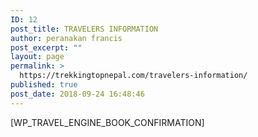 ```yaml
---
ID: 12
post_title: TRAVELERS INFORMATION
author: peranakan francis
post_excerpt: ""
layout: page
permalink: >
  https://trekkingtopnepal.com/travelers-information/
published: true
post_date: 2018-09-24 16:48:46
---
```

[WP_TRAVEL_ENGINE_BOOK_CONFIRMATION]